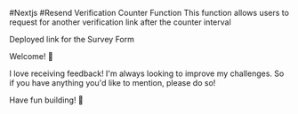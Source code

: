 #Nextjs
#Resend Verification Counter Function
This function allows users to request for another verification link after the counter interval


Deployed link for the Survey Form

Welcome! 👋

I love receiving feedback! I'm always looking to improve my challenges. So if you have anything you'd like to mention, please do so!

Have fun building! 🚀